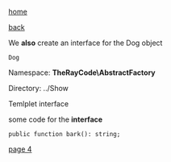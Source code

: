 [home](./page01.md)

[back](./page02.md)


We **also** create an interface for the Dog object

```
Dog
```

Namespace: **TheRayCode\AbstractFactory**

Directory: ../Show


Temlplet interface

some code for the **interface**
```
public function bark(): string;
```


[page 4](./page04.md)

